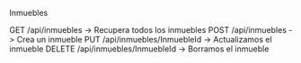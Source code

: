 Inmuebles

GET /api/inmuebles -> Recupera todos los inmuebles
POST /api/inmuebles -> Crea un inmueble
PUT /api/inmuebles/InmuebleId -> Actualizamos el inmueble
DELETE /api/inmuebles/InmuebleId -> Borramos el inmueble